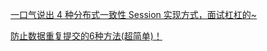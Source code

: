 
[一口气说出 4 种分布式一致性 Session 实现方式，面试杠杠的~](https://www.cnblogs.com/goodAndyxublog/p/13327412.html)

[防止数据重复提交的6种方法(超简单)！](https://www.cnblogs.com/vipstone/p/13328386.html)